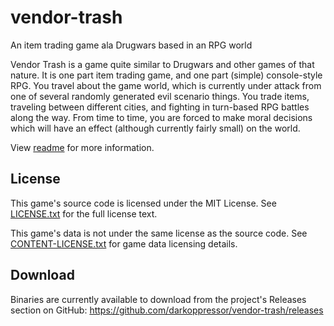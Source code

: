 # vendor-trash
An item trading game ala Drugwars based in an RPG world

Vendor Trash is a game quite similar to Drugwars and other games of that nature. It is one part item trading game, and one part (simple) console-style RPG. You travel about the game world, which is currently under attack from one of several randomly generated evil scenario things. You trade items, traveling between different cities, and fighting in turn-based RPG battles along the way. From time to time, you are forced to make moral decisions which will have an effect (although currently fairly small) on the world.

View [readme](docs/readme) for more information.

## License
This game's source code is licensed under the MIT License. See [LICENSE.txt](docs/LICENSE.txt) for the full license text.

This game's data is not under the same license as the source code. See [CONTENT-LICENSE.txt](docs/CONTENT-LICENSE.txt) for game data licensing details.

## Download
Binaries are currently available to download from the project's Releases section on GitHub:
https://github.com/darkoppressor/vendor-trash/releases
